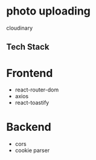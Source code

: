 # photo uploading

cloudinary

## Tech Stack

# Frontend

- react-router-dom
- axios
- react-toastify

# Backend

- cors
- cookie parser
